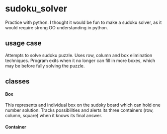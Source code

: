 # sudoku_solver

Practice with python.
I thought it would be fun to make a sudoku solver, as it would require strong OO understanding in python.


## usage case
Attempts to solve sudoku puzzle. Uses row, column and box elimination techniques. Program exits when it no longer can fill in more boxes, which may be before fully solving the puzzle.


## classes

#### Box
This represents and individual box on the sudoky board which can hold one number solution.
Tracks possibilities and alerts its three containers (row, column, square) when it knows its final answer.

#### Container
